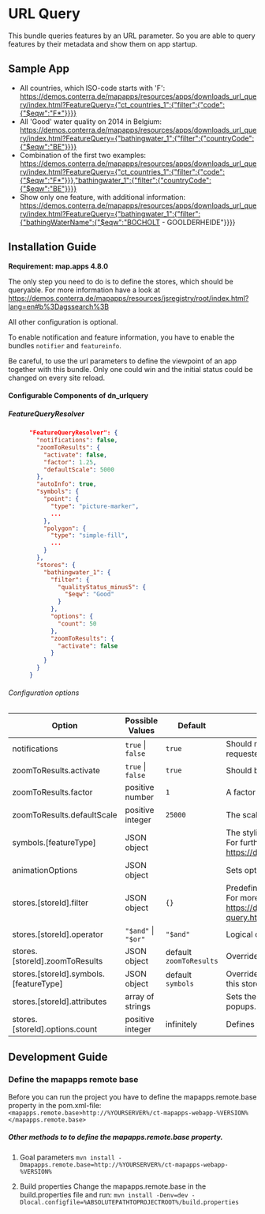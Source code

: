 # URL Query
This bundle queries features by an URL parameter.
So you are able to query features by their metadata and show them on app
startup.

Sample App
------------------
* All countries, which ISO-code starts with 'F':
https://demos.conterra.de/mapapps/resources/apps/downloads_url_query/index.html?FeatureQuery={"ct_countries_1":{"filter":{"code":{"$eqw":"F*"}}}}
* All 'Good' water quality on 2014 in Belgium:
https://demos.conterra.de/mapapps/resources/apps/downloads_url_query/index.html?FeatureQuery={"bathingwater_1":{"filter":{"countryCode":{"$eqw":"BE"}}}}
* Combination of the first two examples:
https://demos.conterra.de/mapapps/resources/apps/downloads_url_query/index.html?FeatureQuery={"ct_countries_1":{"filter":{"code":{"$eqw":"F*"}}},"bathingwater_1":{"filter":{"countryCode":{"$eqw":"BE"}}}}
* Show only one feature, with additional information:
https://demos.conterra.de/mapapps/resources/apps/downloads_url_query/index.html?FeatureQuery={"bathingwater_1":{"filter":{"bathingWaterName":{"$eqw":"BOCHOLT - GOOLDERHEIDE"}}}}

Installation Guide
------------------
**Requirement: map.apps 4.8.0**

The only step you need to do is to define the stores, which should be queryable.
For more information have a look at
https://demos.conterra.de/mapapps/resources/jsregistry/root/index.html?lang=en#b%3Dagssearch%3B

All other configuration is optional.

To enable notification and feature information, you have to enable the bundles
```notifier``` and ```featureinfo```.

Be careful, to use the url parameters to define the viewpoint of an app together
with this bundle. Only one could win and the initial status could be changed on
every site reload.

#### Configurable Components of dn_urlquery

##### FeatureQueryResolver
```json
      "FeatureQueryResolver": {
        "notifications": false,
        "zoomToResults": {
          "activate": false,
          "factor": 1.25,
          "defaultScale": 5000
        },
        "autoInfo": true,
        "symbols": {
          "point": {
            "type": "picture-marker",
            ...
          },
          "polygon": {
            "type": "simple-fill",
            ...
          }
        },
        "stores": {
          "bathingwater_1": {
            "filter": {
              "qualityStatus_minus5": {
                "$eqw": "Good"
              }
            },
            "options": {
              "count": 50
            },
            "zoomToResults": {
              "activate": false
            }
          }
        }
      }
```

###### Configuration options
| Option                                 | Possible Values                 | Default                     | Description                                                                                                                                                                                                           |
|----------------------------------------|---------------------------------|-----------------------------|-----------------------------------------------------------------------------------------------------------------------------------------------------------------------------------------------------------------------|
| notifications                          | ```true``` &#124; ```false```   | ```true```                  | Should notifications shown, if an error occurred, e.g. to many features were requested?                                                                                                                               |
| zoomToResults.activate                 | ```true``` &#124; ```false```   | ```true```                  | Should be zoomed to all requested features?                                                                                                                                                                           |
| zoomToResults.factor                   | positive number                 | ```1```                     | A factor of the zoom extent, to get a border around all requested features                                                                                                                                            |
| zoomToResults.defaultScale             | positive integer                | ```25000```                 | The scale used, if no extent could created from the features                                                                                                                                                          |
| symbols.[featureType]                  | JSON object                     |                             | The styling information, how to render the features.<br> For further information have a look at <br> https://developers.arcgis.com/javascript/latest/api-reference/esri-symbols.html                                  |
| animationOptions                       | JSON object                     |                             | Sets options to configure the zoom animation                                                                                                                                                                          |
| stores.[storeId].filter                | JSON object                     | ```{}```                    | Predefined filters, to limit the access to the features. <br> For more information have a look at <br> https://docs.conterra.de/en/mapapps/latest/developersguide/concepts/complex-query.html#_complex_query_language |
| stores.[storeId].operator              | ```"$and"``` &#124; ```"$or"``` | ```"$and"```                | Logical operator to combine the predefined filters with the user-defined one.                                                                                                                                         |
| stores.[storeId].zoomToResults         | JSON object                     | default ```zoomToResults``` | Overrides the default zoomToResults to change the behavior of every store.                                                                                                                                            |
| stores.[storeId].symbols.[featureType] | JSON object                     | default ```symbols```       | Overrides the default symbols to change the styling of the features provides by this store.                                                                                                                           |
| stores.[storeId].attributes            | array of strings                |                             | Sets the attributes for the features in this store. Necessary to show attributes in popups.                                                                                                                           |
| stores.[storeId].options.count         | positive integer                | infinitely                  | Defines the limit of requested features. If more returned, no feature will be shown.                                                                                                                                  |

Development Guide
------------------
### Define the mapapps remote base
Before you can run the project you have to define the mapapps.remote.base
property in the pom.xml-file:
`<mapapps.remote.base>http://%YOURSERVER%/ct-mapapps-webapp-%VERSION%</mapapps.remote.base>`

##### Other methods to to define the mapapps.remote.base property.
1. Goal parameters
`mvn install -Dmapapps.remote.base=http://%YOURSERVER%/ct-mapapps-webapp-%VERSION%`

2. Build properties
Change the mapapps.remote.base in the build.properties file and run:
`mvn install -Denv=dev -Dlocal.configfile=%ABSOLUTEPATHTOPROJECTROOT%/build.properties`
